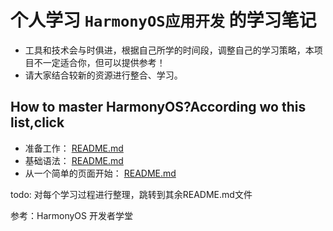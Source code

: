 # 个人学习 `HarmonyOS应用开发` 的学习笔记
- 工具和技术会与时俱进，根据自己所学的时间段，调整自己的学习策略，本项目不一定适合你，但可以提供参考！
- 请大家结合较新的资源进行整合、学习。

## How to master HarmonyOS?According wo this list,click
- 准备工作： [README.md](md%2Fpreparation%2FREADME.md)
- 基础语法： [README.md](md%2Fbasic_grammar%2FREADME.md)
- 从一个简单的页面开始： [README.md](md%2Fstart_with_a_simple_page%2FREADME.md)




todo: 对每个学习过程进行整理，跳转到其余README.md文件



参考：HarmonyOS 开发者学堂